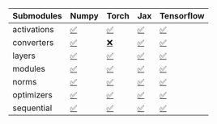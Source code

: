 | Submodules   | Numpy                                                                                                                           | Torch                                                                                                                           | Jax                                                                                                                             | Tensorflow                                                                                                                      |
|:-------------|:--------------------------------------------------------------------------------------------------------------------------------|:--------------------------------------------------------------------------------------------------------------------------------|:--------------------------------------------------------------------------------------------------------------------------------|:--------------------------------------------------------------------------------------------------------------------------------|
| activations  | <a href="https://github.com/unifyai/ivy/runs/8224761269?check_suite_focus=true" rel="noopener noreferrer" target="_blank">✅</a> | <a href="https://github.com/unifyai/ivy/runs/8224762465?check_suite_focus=true" rel="noopener noreferrer" target="_blank">✅</a> | <a href="https://github.com/unifyai/ivy/runs/8224763686?check_suite_focus=true" rel="noopener noreferrer" target="_blank">✅</a> | <a href="https://github.com/unifyai/ivy/runs/8224765112?check_suite_focus=true" rel="noopener noreferrer" target="_blank">✅</a> |
| converters   | <a href="https://github.com/unifyai/ivy/runs/8224761468?check_suite_focus=true" rel="noopener noreferrer" target="_blank">✅</a> | <a href="https://github.com/unifyai/ivy/runs/8224762629?check_suite_focus=true" rel="noopener noreferrer" target="_blank">❌</a> | <a href="https://github.com/unifyai/ivy/runs/8224763878?check_suite_focus=true" rel="noopener noreferrer" target="_blank">✅</a> | <a href="https://github.com/unifyai/ivy/runs/8224765264?check_suite_focus=true" rel="noopener noreferrer" target="_blank">✅</a> |
| layers       | <a href="https://github.com/unifyai/ivy/runs/8224761661?check_suite_focus=true" rel="noopener noreferrer" target="_blank">✅</a> | <a href="https://github.com/unifyai/ivy/runs/8224762804?check_suite_focus=true" rel="noopener noreferrer" target="_blank">✅</a> | <a href="https://github.com/unifyai/ivy/runs/8224764066?check_suite_focus=true" rel="noopener noreferrer" target="_blank">✅</a> | <a href="https://github.com/unifyai/ivy/runs/8224765446?check_suite_focus=true" rel="noopener noreferrer" target="_blank">✅</a> |
| modules      | <a href="https://github.com/unifyai/ivy/runs/8224761806?check_suite_focus=true" rel="noopener noreferrer" target="_blank">✅</a> | <a href="https://github.com/unifyai/ivy/runs/8224763076?check_suite_focus=true" rel="noopener noreferrer" target="_blank">✅</a> | <a href="https://github.com/unifyai/ivy/runs/8224764216?check_suite_focus=true" rel="noopener noreferrer" target="_blank">✅</a> | <a href="https://github.com/unifyai/ivy/runs/8224765601?check_suite_focus=true" rel="noopener noreferrer" target="_blank">✅</a> |
| norms        | <a href="https://github.com/unifyai/ivy/runs/8224761971?check_suite_focus=true" rel="noopener noreferrer" target="_blank">✅</a> | <a href="https://github.com/unifyai/ivy/runs/8224763254?check_suite_focus=true" rel="noopener noreferrer" target="_blank">✅</a> | <a href="https://github.com/unifyai/ivy/runs/8224764504?check_suite_focus=true" rel="noopener noreferrer" target="_blank">✅</a> | <a href="https://github.com/unifyai/ivy/runs/8224765721?check_suite_focus=true" rel="noopener noreferrer" target="_blank">✅</a> |
| optimizers   | <a href="https://github.com/unifyai/ivy/runs/8224762132?check_suite_focus=true" rel="noopener noreferrer" target="_blank">✅</a> | <a href="https://github.com/unifyai/ivy/runs/8224763376?check_suite_focus=true" rel="noopener noreferrer" target="_blank">✅</a> | <a href="https://github.com/unifyai/ivy/runs/8224764795?check_suite_focus=true" rel="noopener noreferrer" target="_blank">✅</a> | <a href="https://github.com/unifyai/ivy/runs/8224765836?check_suite_focus=true" rel="noopener noreferrer" target="_blank">✅</a> |
| sequential   | <a href="https://github.com/unifyai/ivy/runs/8224762293?check_suite_focus=true" rel="noopener noreferrer" target="_blank">✅</a> | <a href="https://github.com/unifyai/ivy/runs/8224763501?check_suite_focus=true" rel="noopener noreferrer" target="_blank">✅</a> | <a href="https://github.com/unifyai/ivy/runs/8224764955?check_suite_focus=true" rel="noopener noreferrer" target="_blank">✅</a> | <a href="https://github.com/unifyai/ivy/runs/8224765972?check_suite_focus=true" rel="noopener noreferrer" target="_blank">✅</a> |